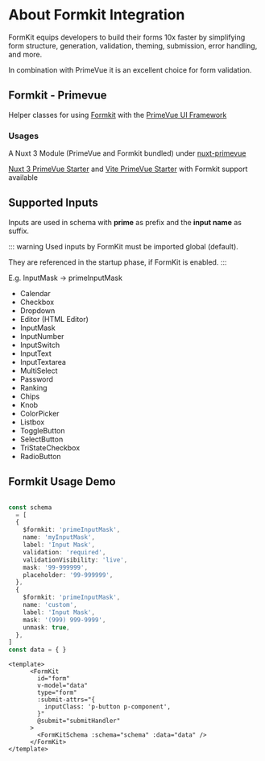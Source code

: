 # About Formkit Integration

FormKit equips developers to build their forms 10x faster by simplifying form structure, generation, validation, theming, submission, error handling, and more.

In combination with PrimeVue it is an excellent choice for form validation.
## Formkit - Primevue

Helper classes for using [Formkit](https://formkit.com/) with the [PrimeVue UI Framework](https://www.primefaces.org/primevue/#/)

### Usages

A Nuxt 3 Module (PrimeVue and Formkit bundled) under [nuxt-primevue](https://github.com/sfxcode/nuxt-primevue)

[Nuxt 3 PrimeVue Starter](https://github.com/sfxcode/nuxt3-primevue-starter) and [Vite PrimeVue Starter](https://github.com/sfxcode/vite-primevue-starter) with Formkit support available


## Supported Inputs

Inputs are used in schema with **prime** as prefix and the **input name** as suffix.

::: warning
Used inputs by FormKit must be imported global (default).

They are referenced in the startup phase, if FormKit is enabled.
:::


E.g. InputMask -> primeInputMask

- Calendar
- Checkbox
- Dropdown
- Editor (HTML Editor)
- InputMask
- InputNumber
- InputSwitch
- InputText
- InputTextarea
- MultiSelect
- Password
- Ranking
- Chips
- Knob
- ColorPicker
- Listbox
- ToggleButton
- SelectButton
- TriStateCheckbox
- RadioButton

## Formkit Usage Demo

```ts

const schema
  = [
  {
    $formkit: 'primeInputMask',
    name: 'myInputMask',
    label: 'Input Mask',
    validation: 'required',
    validationVisibility: 'live',
    mask: '99-999999',
    placeholder: '99-999999',
  },
  {
    $formkit: 'primeInputMask',
    name: 'custom',
    label: 'Input Mask',
    mask: '(999) 999-9999',
    unmask: true,
  },
]
const data = { }
```

```vue
<template>
      <FormKit
        id="form"
        v-model="data"
        type="form"
        :submit-attrs="{
          inputClass: 'p-button p-component',
        }"
        @submit="submitHandler"
      >
        <FormKitSchema :schema="schema" :data="data" />
      </FormKit>
</template>
```
